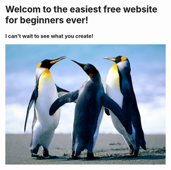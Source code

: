 # Welcom to the easiest free website for beginners ever!

### I can't wait to see what you create!

![Penguins](penguins.jpg)
